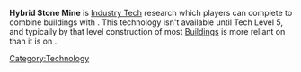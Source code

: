 **Hybrid Stone Mine** is [Industry Tech](Industry_Tech.md "wikilink")
research which players can complete to combine [](Stone_Mine.md) buildings with [](Stone_Processor.md). This technology isn't available
until Tech Level 5, and typically by that level construction of most
[Buildings](Buildings_List.md "wikilink") is more reliant on [](Iron_Plates.md) than it is on [](Building_Materials.md).

[Category:Technology](Category:Technology "wikilink")